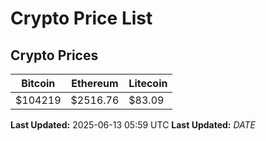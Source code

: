 # Crypto Price List

## Crypto Prices
| Bitcoin | Ethereum | Litecoin |
| ------- | -------- | -------- |
| $104219 | $2516.76 | $83.09 |
**Last Updated:** 2025-06-13 05:59 UTC
**Last Updated:** $DATE$
